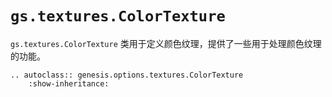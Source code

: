 # `gs.textures.ColorTexture`

`gs.textures.ColorTexture` 类用于定义颜色纹理，提供了一些用于处理颜色纹理的功能。

```{eval-rst}  
.. autoclass:: genesis.options.textures.ColorTexture
    :show-inheritance:
```
